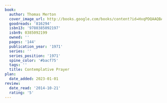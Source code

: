 ```yaml
---
book:
  author: Thomas Merton
  cover_image_url: http://books.google.com/books/content?id=HxqPDQAAQBAJ&printsec=frontcover&img=1&zoom=1&edge=curl&source=gbs_api
  goodreads: '816294'
  isbn13: '9780385092197'
  isbn9: 0385092199
  owned: ''
  pages: '144'
  publication_year: '1971'
  series: ''
  series_position: '1971'
  spine_color: '#bacf75'
  tags: ''
  title: Contemplative Prayer
plan:
  date_added: 2023-01-01
review:
  date_read: '2014-10-21'
  rating: '5'
---
```


